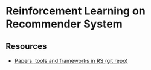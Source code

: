 # Reinforcement Learning on Recommender System
## Resources
- [Papers, tools and frameworks in RS (git repo)](https://github.com/daicoolb/RecommenderSystem-Paper/blob/master/README.md)
